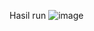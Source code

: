 Hasil run
![image](https://user-images.githubusercontent.com/101226179/203809179-735a5e78-340e-4a6a-8f5c-7d5808c50718.png)
